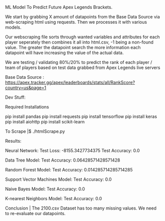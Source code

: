 ML Model To Predict Future Apex Legends Brackets.

We start by grabbing X amount of datapoints from the Base Data Source via web-scraping html
using requests. Then we processes it with various models.

Our webscraping file sorts through wanted variables and attributes for each player seperately
then combines it all into html.csv, -1 being a non-found value. The greater the datapoint
search the more information each datapoint will have increasing the value of the actual data.

We are testing / validating 80%/20% to predict the rank of each player / team of players based
on test data grabbed from Apex Legends live servers

Base Data Source : https://apex.tracker.gg/apex/leaderboards/stats/all/RankScore?country=us&page=1


Dev Stuff:

Required Installations

pip install pandas
pip install requests
pip install tensorflow
pip install keras
pip install aiohttp
pip install scikit-learn


To Scrape |$ ./htmlScrape.py



Results:

Neural Network:
    Test Loss: -8155.3427734375
    Test Accuracy: 0.0

Data Tree Model:
    Test Accuracy: 0.06428571428571428

Random Forest Model:
    Test Accuracy: 0.014285714285714285

Support Vector Machines Model:
    Test Accuracy: 0.0

Naive Bayes Model:
    Test Accuracy: 0.0

K-nearest Neighbors Model:
    Test Accuracy: 0.0


Conclusion | The 2100.csv Dataset has too many missing values. We need to re-evaluate our datapoints.